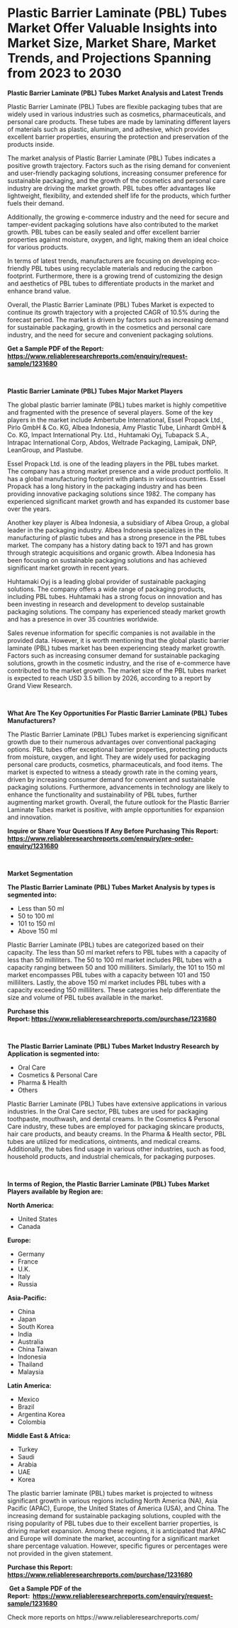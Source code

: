 <p><h1>Plastic Barrier Laminate (PBL) Tubes Market Offer Valuable Insights into Market Size, Market Share, Market Trends, and Projections Spanning from 2023 to 2030</h1></p><p><strong>Plastic Barrier Laminate (PBL) Tubes Market Analysis and Latest Trends</strong></p>
<p><p>Plastic Barrier Laminate (PBL) Tubes are flexible packaging tubes that are widely used in various industries such as cosmetics, pharmaceuticals, and personal care products. These tubes are made by laminating different layers of materials such as plastic, aluminum, and adhesive, which provides excellent barrier properties, ensuring the protection and preservation of the products inside.</p><p>The market analysis of Plastic Barrier Laminate (PBL) Tubes indicates a positive growth trajectory. Factors such as the rising demand for convenient and user-friendly packaging solutions, increasing consumer preference for sustainable packaging, and the growth of the cosmetics and personal care industry are driving the market growth. PBL tubes offer advantages like lightweight, flexibility, and extended shelf life for the products, which further fuels their demand.</p><p>Additionally, the growing e-commerce industry and the need for secure and tamper-evident packaging solutions have also contributed to the market growth. PBL tubes can be easily sealed and offer excellent barrier properties against moisture, oxygen, and light, making them an ideal choice for various products.</p><p>In terms of latest trends, manufacturers are focusing on developing eco-friendly PBL tubes using recyclable materials and reducing the carbon footprint. Furthermore, there is a growing trend of customizing the design and aesthetics of PBL tubes to differentiate products in the market and enhance brand value.</p><p>Overall, the Plastic Barrier Laminate (PBL) Tubes Market is expected to continue its growth trajectory with a projected CAGR of 10.5% during the forecast period. The market is driven by factors such as increasing demand for sustainable packaging, growth in the cosmetics and personal care industry, and the need for secure and convenient packaging solutions.</p></p>
<p><strong>Get a Sample PDF of the Report:&nbsp; <a href="https://www.reliableresearchreports.com/enquiry/request-sample/1231680">https://www.reliableresearchreports.com/enquiry/request-sample/1231680</a></strong></p>
<p>&nbsp;</p>
<p><strong>Plastic Barrier Laminate (PBL) Tubes Major Market Players</strong></p>
<p><p>The global plastic barrier laminate (PBL) tubes market is highly competitive and fragmented with the presence of several players. Some of the key players in the market include Ambertube International, Essel Propack Ltd., Pirlo GmbH & Co. KG, Albea Indonesia, Amy Plastic Tube, Linhardt GmbH & Co. KG, Impact International Pty. Ltd., Huhtamaki Oyj, Tubapack S.A., Intrapac International Corp, Abdos, Weltrade Packaging, Lamipak, DNP, LeanGroup, and Plastube.</p><p>Essel Propack Ltd. is one of the leading players in the PBL tubes market. The company has a strong market presence and a wide product portfolio. It has a global manufacturing footprint with plants in various countries. Essel Propack has a long history in the packaging industry and has been providing innovative packaging solutions since 1982. The company has experienced significant market growth and has expanded its customer base over the years.</p><p>Another key player is Albea Indonesia, a subsidiary of Albea Group, a global leader in the packaging industry. Albea Indonesia specializes in the manufacturing of plastic tubes and has a strong presence in the PBL tubes market. The company has a history dating back to 1971 and has grown through strategic acquisitions and organic growth. Albea Indonesia has been focusing on sustainable packaging solutions and has achieved significant market growth in recent years.</p><p>Huhtamaki Oyj is a leading global provider of sustainable packaging solutions. The company offers a wide range of packaging products, including PBL tubes. Huhtamaki has a strong focus on innovation and has been investing in research and development to develop sustainable packaging solutions. The company has experienced steady market growth and has a presence in over 35 countries worldwide.</p><p>Sales revenue information for specific companies is not available in the provided data. However, it is worth mentioning that the global plastic barrier laminate (PBL) tubes market has been experiencing steady market growth. Factors such as increasing consumer demand for sustainable packaging solutions, growth in the cosmetic industry, and the rise of e-commerce have contributed to the market growth. The market size of the PBL tubes market is expected to reach USD 3.5 billion by 2026, according to a report by Grand View Research.</p></p>
<p>&nbsp;</p>
<p><strong>What Are The Key Opportunities For Plastic Barrier Laminate (PBL) Tubes Manufacturers?</strong></p>
<p><p>The Plastic Barrier Laminate (PBL) Tubes market is experiencing significant growth due to their numerous advantages over conventional packaging options. PBL tubes offer exceptional barrier properties, protecting products from moisture, oxygen, and light. They are widely used for packaging personal care products, cosmetics, pharmaceuticals, and food items. The market is expected to witness a steady growth rate in the coming years, driven by increasing consumer demand for convenient and sustainable packaging solutions. Furthermore, advancements in technology are likely to enhance the functionality and sustainability of PBL tubes, further augmenting market growth. Overall, the future outlook for the Plastic Barrier Laminate Tubes market is positive, with ample opportunities for expansion and innovation.</p></p>
<p><strong>Inquire or Share Your Questions If Any Before Purchasing This Report: <a href="https://www.reliableresearchreports.com/enquiry/pre-order-enquiry/1231680">https://www.reliableresearchreports.com/enquiry/pre-order-enquiry/1231680</a></strong></p>
<p>&nbsp;</p>
<p><strong>Market Segmentation</strong></p>
<p><strong>The Plastic Barrier Laminate (PBL) Tubes Market Analysis by types is segmented into:</strong></p>
<p><ul><li>Less than 50 ml</li><li>50 to 100 ml</li><li>101 to 150 ml</li><li>Above 150 ml</li></ul></p>
<p><p>Plastic Barrier Laminate (PBL) tubes are categorized based on their capacity. The less than 50 ml market refers to PBL tubes with a capacity of less than 50 milliliters. The 50 to 100 ml market includes PBL tubes with a capacity ranging between 50 and 100 milliliters. Similarly, the 101 to 150 ml market encompasses PBL tubes with a capacity between 101 and 150 milliliters. Lastly, the above 150 ml market includes PBL tubes with a capacity exceeding 150 milliliters. These categories help differentiate the size and volume of PBL tubes available in the market.</p></p>
<p><strong>Purchase this Report:&nbsp;<a href="https://www.reliableresearchreports.com/purchase/1231680">https://www.reliableresearchreports.com/purchase/1231680</a></strong></p>
<p>&nbsp;</p>
<p><strong>The Plastic Barrier Laminate (PBL) Tubes Market Industry Research by Application is segmented into:</strong></p>
<p><ul><li>Oral Care</li><li>Cosmetics & Personal Care</li><li>Pharma & Health</li><li>Others</li></ul></p>
<p><p>Plastic Barrier Laminate (PBL) Tubes have extensive applications in various industries. In the Oral Care sector, PBL tubes are used for packaging toothpaste, mouthwash, and dental creams. In the Cosmetics & Personal Care industry, these tubes are employed for packaging skincare products, hair care products, and beauty creams. In the Pharma & Health sector, PBL tubes are utilized for medications, ointments, and medical creams. Additionally, the tubes find usage in various other industries, such as food, household products, and industrial chemicals, for packaging purposes.</p></p>
<p>&nbsp;</p>
<p><strong>In terms of Region, the Plastic Barrier Laminate (PBL) Tubes Market Players available by Region are:</strong></p>
<p>
    <p> <strong> North America: </strong>
        <ul>
            <li>United States</li>
            <li>Canada</li>
        </ul>
        </p> 
    <p> <strong> Europe: </strong>
        <ul>
            <li>Germany</li>
            <li>France</li>
            <li>U.K.</li>
            <li>Italy</li>
            <li>Russia</li>
        </ul>
        </p> 
    <p> <strong> Asia-Pacific: </strong>
        <ul>
            <li>China</li>
            <li>Japan</li>
            <li>South Korea</li>
            <li>India</li>
            <li>Australia</li>
            <li>China Taiwan</li>
            <li>Indonesia</li>
            <li>Thailand</li>
            <li>Malaysia</li>
        </ul>
        </p> 
    <p> <strong> Latin America: </strong>
        <ul>
            <li>Mexico</li>
            <li>Brazil</li>
            <li>Argentina Korea</li>
            <li>Colombia</li>
        </ul>
        </p> 
    <p> <strong> Middle East & Africa: </strong>
        <ul>
            <li>Turkey</li>
            <li>Saudi</li>
            <li>Arabia</li>
            <li>UAE</li>
            <li>Korea</li>
        </ul>
    </p>
    </p>
<p><p>The plastic barrier laminate (PBL) tubes market is projected to witness significant growth in various regions including North America (NA), Asia Pacific (APAC), Europe, the United States of America (USA), and China. The increasing demand for sustainable packaging solutions, coupled with the rising popularity of PBL tubes due to their excellent barrier properties, is driving market expansion. Among these regions, it is anticipated that APAC and Europe will dominate the market, accounting for a significant market share percentage valuation. However, specific figures or percentages were not provided in the given statement.</p></p>
<p><strong>Purchase this Report: <a href="https://www.reliableresearchreports.com/purchase/1231680">https://www.reliableresearchreports.com/purchase/1231680</a></strong></p>
<p>&nbsp;<strong>Get a Sample PDF of the Report:&nbsp;&nbsp;<a href="https://www.reliableresearchreports.com/enquiry/request-sample/1231680">https://www.reliableresearchreports.com/enquiry/request-sample/1231680</a></strong></p>
<p><strong></strong></p>
<p>Check more reports on https://www.reliableresearchreports.com/</p>